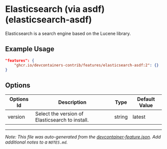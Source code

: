 

# Elasticsearch (via asdf) (elasticsearch-asdf)

Elasticsearch is a search engine based on the Lucene library.

## Example Usage

```json
"features": {
    "ghcr.io/devcontainers-contrib/features/elasticsearch-asdf:2": {}
}
```

## Options

| Options Id | Description | Type | Default Value |
|-----|-----|-----|-----|
| version | Select the version of Elasticsearch to install. | string | latest |



---

_Note: This file was auto-generated from the [devcontainer-feature.json](https://github.com/devcontainers-contrib/features/blob/main/src/elasticsearch-asdf/devcontainer-feature.json).  Add additional notes to a `NOTES.md`._
